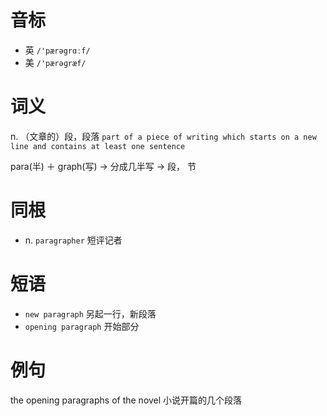 # 音标

- 英 `/'pærəgrɑːf/`
- 美 `/'pærəɡræf/`

# 词义

n. （文章的）段，段落
`part of a piece of writing which starts on a new line and contains at least one sentence`



para(半) ＋ graph(写) → 分成几半写 → 段， 节

# 同根

- n. `paragrapher` 短评记者

# 短语

- `new paragraph` 另起一行，新段落
- `opening paragraph` 开始部分

# 例句

the opening paragraphs of the novel
小说开篇的几个段落


